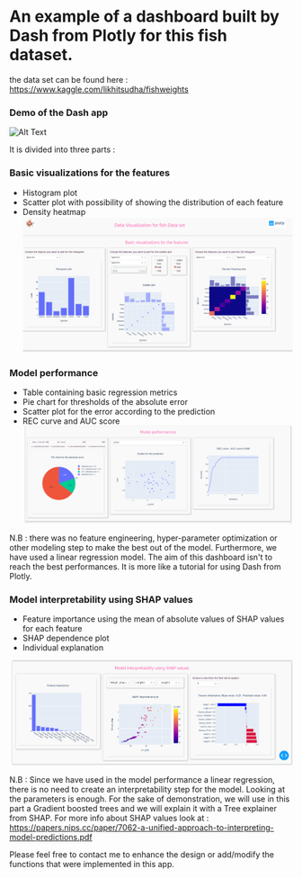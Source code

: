 # An example of a dashboard built by Dash from Plotly for this fish dataset.
the data set can be found here : https://www.kaggle.com/likhitsudha/fishweights 
### Demo of the Dash app
![Alt Text](https://github.com/kimakour/dashboard_dash_plotly/blob/main/images/dash_demo.gif)

It is divided into three parts :
### Basic visualizations for the features
- Histogram plot
- Scatter plot with possibility of showing the distribution of each feature
- Density heatmap 
![alt text](https://github.com/kimakour/dashboard_dash_plotly/blob/main/images/dash_1.png)

### Model performance
- Table containing basic regression metrics 
- Pie chart for thresholds of the absolute error 
- Scatter plot for the error according to the prediction 
- REC curve and AUC score 
![alt text](https://github.com/kimakour/dashboard_dash_plotly/blob/main/images/dash_2.png)

N.B : there was no feature engineering, hyper-parameter optimization or other modeling step to make the best out of the model.
Furthermore, we have used a linear regression model.
The aim of this dashboard isn't to reach the best performances. It is more like a tutorial for using Dash from Plotly.

### Model interpretability using SHAP values 
- Feature importance using the mean of absolute values of SHAP values for each feature
- SHAP dependence plot 
- Individual explanation 

![alt text](https://github.com/kimakour/dashboard_dash_plotly/blob/main/images/dash_3.png)

N.B : Since we have used in the model performance a linear regression, there is no need to create an interpretability step for the model.
Looking at the parameters is enough.
For the sake of demonstration, we will use in this part a Gradient boosted trees and we will explain it with a Tree explainer from SHAP.
For more info about SHAP values look at : https://papers.nips.cc/paper/7062-a-unified-approach-to-interpreting-model-predictions.pdf 

Please feel free to contact me to enhance the design or add/modify the functions that were implemented in this app.
